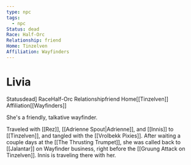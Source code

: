 ```yaml
---
type: npc
tags:
  - npc
Status: dead
Race: Half-Orc
Relationship: friend
Home: Tinzelven
Affiliation: Wayfinders
---
```


# Livia
<span class="dataview inline-field"><span class="inline-field-key">Status</span><span class="inline-field-value">dead</span></span>]
<span class="dataview inline-field"><span class="inline-field-key">Race</span><span class="inline-field-value">Half-Orc</span></span>
<span class="dataview inline-field"><span class="inline-field-key">Relationship</span><span class="inline-field-value">friend</span></span>
<span class="dataview inline-field"><span class="inline-field-key">Home</span><span class="inline-field-value">[[Tinzelven]]</span></span>
<span class="dataview inline-field"><span class="inline-field-key">Affiliation</span><span class="inline-field-value">[[Wayfinders]]</span></span>

She's a friendly, talkative wayfinder.

Traveled with [[Rez]], [[Adrienne Spout|Adrienne]], and [[Innis]] to [[Tinzelven]], and tangled with the [[Vrolbekk Pixies]]. After waiting a couple days at the [[The Thrusting Trumpet]], she was called back to [[Jalantar]] on Wayfinder business, right before the [[Gruung Attack on Tinzelven]]. Innis is traveling there with her.

